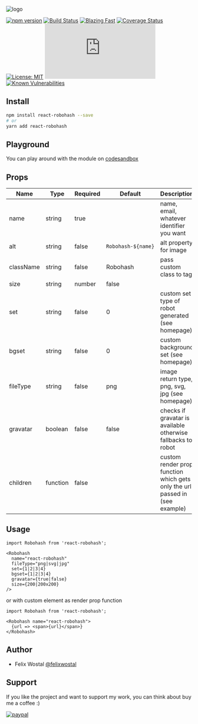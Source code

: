 ![logo](https://i.ibb.co/j6CkJV4/react-robohash.png)

[![npm version](https://badge.fury.io/js/react-robohash.svg)](https://badge.fury.io/js/react-robohash)
[![Build Status](https://travis-ci.org/fel1xw/react-robohash.svg?branch=master)](https://travis-ci.org/fel1xw/react-robohash)
[![Blazing Fast](https://badgen.now.sh/badge/speed/blazing%20%F0%9F%94%A5/green)](https://npm.im/react-robohash)
[![Coverage Status](https://coveralls.io/repos/github/fel1xw/react-robohash/badge.svg?branch=master)](https://coveralls.io/github/fel1xw/react-robohash?branch=master)
[![License: MIT](https://img.shields.io/badge/License-MIT-yellow.svg)](https://opensource.org/licenses/MIT)
[![gzip size](http://img.badgesize.io/https://unpkg.com/react-robohash@latest/dist/index.js?compression=gzip)](https://unpkg.com/react-robohash@latest/dist/index.js)
[![Known Vulnerabilities](https://snyk.io/test/github/fel1xw/react-robohash/badge.svg)](https://snyk.io/test/github/fel1xw/react-robohash)

## Install
```sh
npm install react-robohash --save
# or
yarn add react-robohash
```

## Playground
You can play around with the module on [codesandbox](https://codesandbox.io/s/zrpz3jpzp?fontsize=14)

## Props
| Name        | Type            | Required | Default            | Description                                                                 |
|-------------|-----------------|----------|--------------------|-----------------------------------------------------------------------------|
| name        | string          | true     |                    | name, email, whatever identifier you want                                   |
| alt         | string          | false    | `Robohash-${name}` | alt property for image                                                      |
| className   | string          | false    | Robohash           | pass custom class to <im /> tag                                             |
| size        | string | number | false    |                    | specify image size like 200 or 100x50 (square works best)                   |
| set         | string          | false    | 0                  | custom set type of robot generated (see homepage)                           |
| bgset       | string          | false    | 0                  | custom background set (see homepage)                                        |
| fileType    | string          | false    | png                | image return type, png, svg, jpg (see homepage)                             |
| gravatar    | boolean         | false    | false              | checks if gravatar is available otherwise fallbacks to robot                |
| children    | function        | false    |                    | custom render prop function which gets only the url passed in (see example) |

## Usage
```
import Robohash from 'react-robohash';

<Robohash
  name="react-robohash"
  fileType="png|svg|jpg"
  set={1|2|3|4}
  bgset={1|2|3|4}
  gravatar={true|false}
  size={200|200x200}
/>
```

or with custom element as render prop function
```
import Robohash from 'react-robohash';

<Robohash name="react-robohash">
  {url => <span>{url}</span>}
</Robohash>
```

## Author
* Felix Wostal [@felixwostal](https://twitter.com/felixwostal)

## Support
If you like the project and want to support my work, you can think about buy me a coffee :)

[![paypal](https://img.shields.io/badge/donate-paypal-blue.svg)](https://paypal.me/felixwostal/1)
